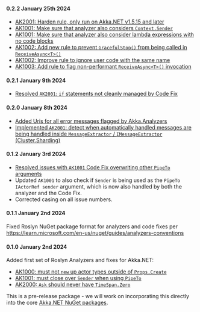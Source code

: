 #### 0.2.2 January 25th 2024 ####

* [AK2001: Harden rule, only run on Akka.NET v1.5.15 and later](https://github.com/akkadotnet/akka.analyzers/pull/51)
* [AK1001: Make sure that analyzer also considers `Context.Sender`](https://github.com/akkadotnet/akka.analyzers/pull/54)
* [AK1001: Make sure that analyzer also consider lambda expressions with no code blocks](https://github.com/akkadotnet/akka.analyzers/pull/56)
* [AK1002: Add new rule to prevent `GracefulStop()` from being called in `ReceiveAsync<T>()`](https://github.com/akkadotnet/akka.analyzers/pull/58)
* [AK1002: Improve rule to ignore user code with the same name](https://github.com/akkadotnet/akka.analyzers/pull/60)
* [AK1003: Add rule to flag non-performant `ReceiveAsync<T>()` invocation](https://github.com/akkadotnet/akka.analyzers/pull/61)

#### 0.2.1 January 9th 2024 ####

* [Resolved `AK2001`: `if` statements not cleanly managed by Code Fix](https://github.com/akkadotnet/akka.analyzers/pull/46)

#### 0.2.0 January 8th 2024 ####

* [Added Uris for all error messages flagged by Akka.Analyzers](https://github.com/akkadotnet/akka.analyzers/issues/6)
* [Implemented `AK2001`: detect when automatically handled messages are being handled inside `MessageExtractor` / `IMessageExtractor` (Cluster.Sharding)](https://github.com/akkadotnet/akka.analyzers/issues/42)

#### 0.1.2 January 3rd 2024 ####

* [Resolved issues with `AK1001` Code Fix overwriting other `PipeTo` arguments](https://github.com/akkadotnet/akka.analyzers/issues/32)
* Updated `AK1001` to also check if `Sender` is being used as the `PipeTo` `IActorRef sender` argument, which is now also handled by both the analyzer and the Code Fix.
* Corrected casing on all issue numbers.

#### 0.1.1 January 2nd 2024 ####

Fixed Roslyn NuGet package format for analyzers and code fixes per https://learn.microsoft.com/en-us/nuget/guides/analyzers-conventions

#### 0.1.0 January 2nd 2024 ####

Added first set of Roslyn Analyzers and fixes for Akka.NET:

* [AK1000: must not `new` up actor types outside of `Props.Create`](https://github.com/Aaronontheweb/akka.analyzers/pull/3)
* [AK1001: must close over `Sender` when using `PipeTo`](https://github.com/Aaronontheweb/akka.analyzers/pull/5)
* [AK2000: `Ask` should never have `TimeSpan.Zero`](https://github.com/Aaronontheweb/akka.analyzers/issues/11)

This is a pre-release package - we will work on incorporating this directly into the core [Akka.NET NuGet packages](https://www.nuget.org/packages/Akka).